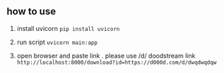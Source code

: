 ## how to use

1. install uvicorn
`pip install uvicorn`

2. run script
`uvicorn main:app`

3. open browser and paste link . please use /d/ doodstream link
   `http://localhost:8000/download?id=https://d000d.com/d/dwqdwqdqw`
